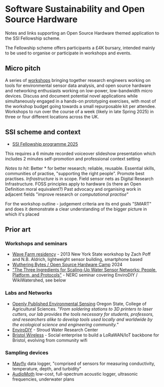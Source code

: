 # Software Sustainability and Open Source Hardware

Notes and links supporting an Open Source Hardware themed application to the SSI Fellowship scheme. 

The Fellowship scheme offers participants a £4K bursary, intended mainly to be used to organise or participate in workshops and events.

## Micro pitch

A series of [workshops](WORKSHOPS.md) bringing together research engineers working on tools for environmental sensor data analysis, and open source hardware and networking enthusiasts working on low-power, low-bandwidth micro devices. Discuss and document potential novel applications while simultaneously engaged in a hands-on prototyping exercises, with most of the workshop budget going towards a small repurposable kit per attendee. Workshops to run over the course of a week (likely in late Spring 2025) in three or four different locations across the UK.

## SSI scheme and context

* [SSI Fellowship programme 2025](https://www.software.ac.uk/news/ssi-fellowship-programme-2025-applications-now-open)

This requires a 6 minute recorded voiceover slideshow presentation which includes 2 minutes self-promotion and professional context setting

_Notes to hit_: Better * for better research; reliable, reusable. Essential skills, communities of practise, "supporting the right people". Promote best practises. _Infrastructure_ is in scope. Field sensor nets as Digital Research Infrastructure. FOSS principles apply to hardware (is there an Open Definition moral equivalent?)
Past advocacy and organising work in adjacent fields
"improve research or _computational practise_"

For the workshop outline - judgement criteria are its end goals "SMART" and does it demonstrate a clear understanding of the bigger picture in which it's placed

## Prior art 

### Workshops and seminars

* [Wave Farm residency](https://zachpoff.com/artwork/wave-farm-residency-2013/?highlight=hydrophone%20experiments) - 2013 New York State workshop by Zach Poff and N.B. Aldrich, lightweight sensor building, smartphone based
* [Wuthering Bytes / Open Source Hardware Camp](https://wutheringbytes.com/news/2024/open-source-hardware-camp-2024-programme-announced) 2024
* ["The Three Ingredients for Scaling-Up Water Sensor Networks: People, Platform, and Protocols"](https://digitalenvironment.org/cde-webinar-dr-scott-ensign-and-shannon-hicks/) - NERC seminar covering EnviroDIY / WikiWatershed, see below
  
### Labs and Networks

* [Openly Published Environmental Sensing](https://open-sensing.org/) Oregon State, College of Agricultural Sciences. "_From soldering stations to 3D printers to laser cutters, our lab provides the tools necessary for students, professors, and researchers alike to develop tools used locally and worldwide by the ecological science and engineering community._"
* [EnviroDIY](https://www.envirodiy.org/) - Stroud Water Research Center
* [Bristol Wireless](https://www.bristolwireless.net/) - Social enterprise to build a LoRaWAN/IoT backbone for Bristol, evolving from community wifi

### Sampling devices

* [Mayfly](https://www.envirodiy.org/mayfly/) data logger, "comprised of sensors for measuring conductivity, temperature, depth, and turbidity"
* [AudioMoth](https://www.openacousticdevices.info/audiomoth) low-cost, full-spectrum acoustic logger, ultrasonic frequencies, underwater plans
